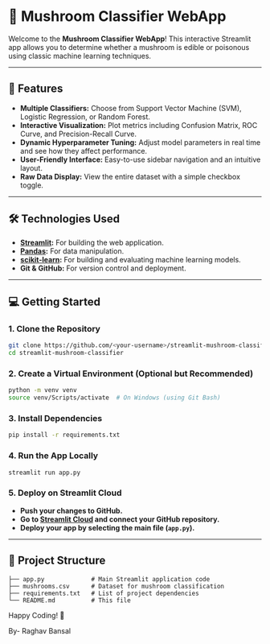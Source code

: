 # 🍄 Mushroom Classifier WebApp



Welcome to the **Mushroom Classifier WebApp**! This interactive Streamlit app allows you to determine whether a mushroom is edible or poisonous using classic machine learning techniques.

---

## 🚀 Features

- **Multiple Classifiers:** Choose from Support Vector Machine (SVM), Logistic Regression, or Random Forest.
- **Interactive Visualization:** Plot metrics including Confusion Matrix, ROC Curve, and Precision-Recall Curve.
- **Dynamic Hyperparameter Tuning:** Adjust model parameters in real time and see how they affect performance.
- **User-Friendly Interface:** Easy-to-use sidebar navigation and an intuitive layout.
- **Raw Data Display:** View the entire dataset with a simple checkbox toggle.

---

## 🛠️ Technologies Used

- **[Streamlit](https://streamlit.io):** For building the web application.
- **[Pandas](https://pandas.pydata.org):** For data manipulation.
- **[scikit-learn](https://scikit-learn.org):** For building and evaluating machine learning models.
- **Git & GitHub:** For version control and deployment.

---

## 💻 Getting Started

### 1. Clone the Repository

```bash
git clone https://github.com/<your-username>/streamlit-mushroom-classifier.git
cd streamlit-mushroom-classifier
```

### 2. Create a Virtual Environment (Optional but Recommended)

```bash
python -m venv venv
source venv/Scripts/activate  # On Windows (using Git Bash)
```

### 3. Install Dependencies

```bash
pip install -r requirements.txt
```

### 4. Run the App Locally

```bash
streamlit run app.py
```

### 5. Deploy on Streamlit Cloud

- **Push your changes to GitHub.**
- **Go to [Streamlit Cloud](https://appbinaryclassification-s66skuerlsbsvvcwejlu7p.streamlit.app/) and connect your GitHub repository.**
- **Deploy your app by selecting the main file (`app.py`).**

---

## 📂 Project Structure

```
├── app.py             # Main Streamlit application code
├── mushrooms.csv      # Dataset for mushroom classification
├── requirements.txt   # List of project dependencies
└── README.md          # This file
```

Happy Coding! 🚀

By- Raghav Bansal
```

